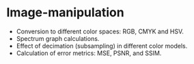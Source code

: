 # Image-manipulation
- Conversion to different color spaces: RGB, CMYK and HSV.
- Spectrum graph calculations.
- Effect of decimation (subsampling) in different color models.
- Calculation of error metrics: MSE, PSNR, and SSIM.
